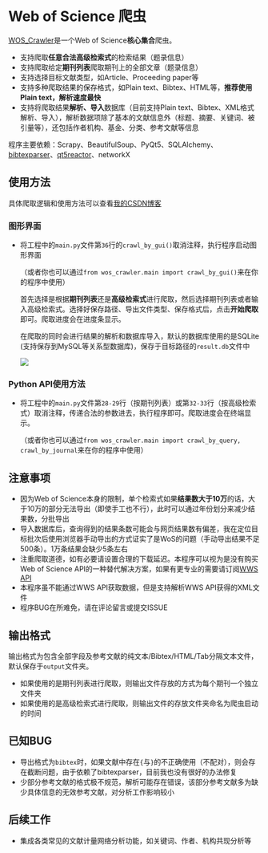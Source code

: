 # Web of Science 爬虫
[WOS_Crawler](https://github.com/tomleung1996/wos_crawler)是一个Web of Science**核心集合**爬虫。

- 支持爬取**任意合法高级检索式**的检索结果（题录信息）
- 支持爬取给定**期刊列表**爬取期刊上的全部文章（题录信息）
- 支持选择目标文献类型，如Article、Proceeding paper等
- 支持多种爬取结果的保存格式，如Plain text、Bibtex、HTML等，**推荐使用Plain text，解析速度最快**
- 支持将爬取结果**解析、导入**数据库（目前支持Plain text、Bibtex、XML格式解析、导入），解析数据项除了基本的文献信息外（标题、摘要、关键词、被引量等），还包括作者机构、基金、分类、参考文献等信息

程序主要依赖：Scrapy、BeautifulSoup、PyQt5、SQLAlchemy、[bibtexparser](https://github.com/sciunto-org/python-bibtexparser)、[qt5reactor](https://github.com/sunu/qt5reactor)、networkX
## 使用方法 
具体爬取逻辑和使用方法可以查看[我的CSDN博客](https://blog.csdn.net/tomleung1996/article/details/86627443)

### 图形界面 

- 将工程中的`main.py`文件第`36`行的`crawl_by_gui()`取消注释，执行程序启动图形界面

    （或者你也可以通过`from wos_crawler.main import crawl_by_gui()`来在你的程序中使用）
    
    首先选择是根据**期刊列表**还是**高级检索式**进行爬取，然后选择期刊列表或者输入高级检索式。选择好保存路径、导出文件类型、保存格式后，点击**开始爬取**即可。爬取进度会在进度条显示。

    在爬取的同时会进行结果的解析和数据库导入，默认的数据库使用的是SQLite (支持保存到MySQL等关系型数据库)，保存于目标路径的`result.db`文件中
    
    ![](https://i.loli.net/2019/01/24/5c497e83c1cc5.png)

### Python API使用方法
- 将工程中的`main.py`文件第`28-29`行（按期刊列表）或第`32-33`行（按高级检索式）取消注释，传递合法的参数进去，执行程序即可。爬取进度会在终端显示。

    （或者你也可以通过`from wos_crawler.main import crawl_by_query, crawl_by_journal`来在你的程序中使用）

## 注意事项
- 因为Web of Science本身的限制，单个检索式如果**结果数大于10万**的话，大于10万的部分无法导出（即使手工也不行），此时可以通过年份划分来减少结果数，分批导出
- 导入数据库后，查询得到的结果条数可能会与网页结果数有偏差，我在定位目标批次后使用浏览器手动导出的方式证实了是WoS的问题（手动导出结果不足500条）。1万条结果会缺少5条左右
- 注重爬取道德，如有必要请设置合理的下载延迟。本程序可以视为是没有购买Web of Science API的一种替代解决方案，如果有更专业的需要请订阅[WWS API](https://clarivate.com/products/data-integration/)
- 本程序虽不能通过WWS API获取数据，但是支持解析WWS API获得的XML文件
- 程序BUG在所难免，请在评论留言或提交ISSUE

## 输出格式 

输出格式为包含全部字段及参考文献的纯文本/Bibtex/HTML/Tab分隔文本文件，默认保存于`output`文件夹。

- 如果使用的是期刊列表进行爬取，则输出文件存放的方式为每个期刊一个独立文件夹
- 如果使用的是高级检索式进行爬取，则输出文件的存放文件夹命名为爬虫启动的时间


## 已知BUG 

- 导出格式为`bibtex`时，如果文献中存在`{`与`}`的不正确使用（不配对），则会存在截断问题，由于依赖了bibtexparser，目前我也没有很好的办法修复
- 少部分参考文献的格式极不规范，解析可能存在错误，该部分参考文献多为缺少具体信息的无效参考文献，对分析工作影响较小

## 后续工作 

- 集成各类常见的文献计量网络分析功能，如关键词、作者、机构共现分析等